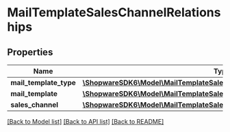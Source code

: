 # MailTemplateSalesChannelRelationships

## Properties
Name | Type | Description | Notes
------------ | ------------- | ------------- | -------------
**mail_template_type** | [**\ShopwareSDK6\Model\MailTemplateSalesChannelRelationshipsMailTemplateType**](MailTemplateSalesChannelRelationshipsMailTemplateType.md) |  | [optional] 
**mail_template** | [**\ShopwareSDK6\Model\MailTemplateSalesChannelRelationshipsMailTemplate**](MailTemplateSalesChannelRelationshipsMailTemplate.md) |  | [optional] 
**sales_channel** | [**\ShopwareSDK6\Model\MailTemplateSalesChannelRelationshipsSalesChannel**](MailTemplateSalesChannelRelationshipsSalesChannel.md) |  | [optional] 

[[Back to Model list]](../../README.md#documentation-for-models) [[Back to API list]](../../README.md#documentation-for-api-endpoints) [[Back to README]](../../README.md)

